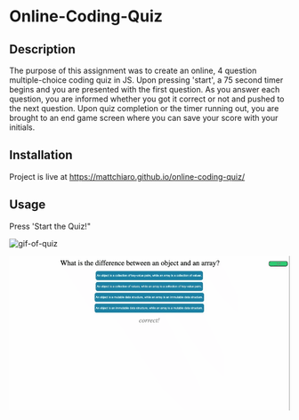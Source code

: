 # Online-Coding-Quiz

## Description

The purpose of this assignment was to create an online, 4 question multiple-choice coding quiz in JS. Upon pressing 'start', a 75 second timer begins and you are presented with the first question. As you answer each question, you are informed whether you got it correct or not and pushed to the next question. Upon quiz completion or the timer running out, you are brought to an end game screen where you can save your score with your initials.

## Installation

Project is live at https://mattchiaro.github.io/online-coding-quiz/

## Usage

Press 'Start the Quiz!"

![gif-of-quiz](./assets/images/quiz-gif.gif)

![gif-of-end](./assets/images/gif-of-end.gif)


